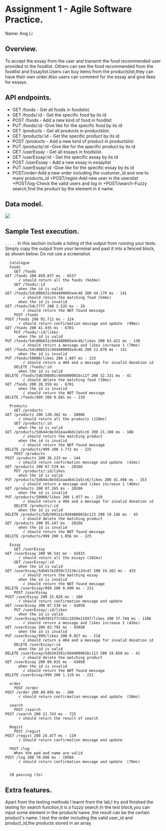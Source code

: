 # Assignment 1 - Agile Software Practice.

Name: Ang Li

## Overview.
To accept the essay  from the user and transmit the food recommended user provided to the foodlist.  Others can see the food recommended from the foodlist and Essaylist.Users can buy items from the productslist,they can have their own order.Also users can comment for the essay and give likes for essays.

## API endpoints. 

 + GET /foods - Get all foods in foodslist.
 + GET /foods/:id - Get the specific food by its id
 + POST /foods - Add a new kind of food in foodlist
 + PUT /foods/:id -Give like for the specific food by its id 
 + GET /products - Get all products in productslist.
 + GET /products/:id - Get the specific product by its id
 + POST /products - Add a new kind of product in productslist
 + PUT /products/:id -Give like for the specific product by its id 
 + GET /userEssay - Get all essays in foodslist.
 + GET /userEssay/:id - Get the specific essay by its id
 + POST /userEssay - Add a new essay in essaylist
 + PUT /userEssay/:id -Give like for the specific essay by its id 
 + POST/order-Add a new order including the customer_id and one to many products_id
 +POST/regist-Add new user in the userslist
 +POST/log-Check the valid users and log in
 +POST/search-Fuzzy search,find the product by the element in it name.
## Data model.

[datamodel]:./img/picture.png


![][datamodel]

## Sample Test execution.

. . . . . In this section include a listing of the output from running your tests. Simply copy the output from your terminal and past it into a fenced block, as shown below. Do not use a screenshot.

~~~
  Catalogue
  Foods
    GET /foods
GET /foods 200 850.837 ms - 6537
      √ should return all the foods (943ms)
    GET /foods/:id
      when the id is valid
GET /foods/5dc00b631c9d4400005e4c46 200 44.179 ms - 141
        √ should return the matching food (54ms)
      when the id is invalid
GET /foods/5dc7777 200 2.535 ms - 29
        √ should return the NOT found message
    POST /foods
POST /foods 200 91.712 ms - 124
      √ should return confirmation message and update  (99ms)
GET /foods 200 41.935 ms - 6701
    PUT /foods/:id/likes
      when the id is valid
PUT /foods/5dc00b631c9d4400005e4c46/likes 200 63.421 ms - 130
        √ should return a message and likes increase 1 (70ms)
GET /foods/5dc00b631c9d4400005e4c46 200 22.870 ms - 141
      when the id is invalid
PUT /foods/50000/likes 200 1.607 ms - 223
        √ should return a 404 and a message for invalid donation id
    DELETE /foods/:id
      when the id is valid
DELETE /foods/5db398d91c9d4400001bc11f 200 32.331 ms - 41
        √ should delete the matching food (39ms)
GET /foods 200 28.559 ms - 6701
      when the id is invalid
        √ should return the NOT found message
DELETE /foods/999 200 0.601 ms - 219

  Products
    GET /products
GET /products 200 120.362 ms - 28086
      √ should return all the products (128ms)
    GET /products/:id
      when the id is valid
GET /products/5db44c8e3d1eaa46dc2a5cc6 200 21.160 ms - 188
        √ should return the matching product
      when the id is invalid
        √ should return the NOT found message
DELETE /products/999 200 1.772 ms - 225
    POST /products
POST /products 200 36.223 ms - 144
      √ should return confirmation message and update  (42ms)
GET /products 200 87.539 ms - 28266
    PUT /products/:id/likes
      when the id is valid
PUT /products/5db44c8e3d1eaa46dc2a5cc6/likes 200 41.498 ms - 153
        √ should return a message and likes increase 1 (46ms)
GET /products 200 97.165 ms - 28266
      when the id is invalid
PUT /products/50000/likes 200 1.077 ms - 229
        √ should return a 404 and a message for invalid donation id
    DELETE /products/:id
      when the id is valid
DELETE /products/5db3991a1c9d4400001bc123 200 19.146 ms - 43
        √ should delete the matching product
GET /products 200 95.147 ms - 28266
      when the id is invalid
        √ should return the NOT found message
DELETE /products/999 200 1.056 ms - 225

  Essay
    GET /userEssay
GET /userEssay 200 96.541 ms - 42815
      √ should return all the essays (102ms)
    GET /userEssay/:id
      when the id is valid
GET /userEssay/5db457e2039c72136c12dc47 200 19.162 ms - 433
        √ should return the matching essay
      when the id is invalid
        √ should return the NOT found message
DELETE /userEssay/999 200 0.890 ms - 221
    POST /userEssay
POST /userEssay 200 25.026 ms - 180
      √ should return confirmation message and update 
GET /userEssay 200 87.539 ms - 43058
    PUT /userEssay/:id/likes
      when the id is valid
PUT /userEssay/5db3951f7c581c1020e11697/likes 200 37.744 ms - 1106
        √ should return a message and likes increase 1 (42ms)
GET /userEssay 200 83.792 ms - 43058
      when the id is invalid
PUT /userEssay/999/likes 200 0.927 ms - 218
        √ should return a 404 and a message for invalid donation id
    DELETE /userEssay/:id
      when the id is valid
DELETE /userEssay/5db393261c9d4400001bc113 200 19.858 ms - 41
        √ should delete the matching product
GET /userEssay 200 80.015 ms - 43058
      when the id is invalid
        √ should return the NOT found message
DELETE /userEssay/999 200 1.129 ms - 221

  order
    POST /order
POST /order 200 49.895 ms - 200
      √ should return confirmation message and update  (58ms)

  search
    POST /search
POST /search 200 21.743 ms - 725
      √ should return the result of search 

  Regist
    POST /regist
POST /regist 200 24.477 ms - 119
      √ should return confirmation message and update 
      
  POST /log
    When the pwd and name are valid
POST /log 200 70.698 ms - 19566
      √ should return confirmation message and update  (76ms)


  28 passing (3s)

~~~

## Extra features.

Apart from the testing methods I learnt from the lab,I try and finished the testing for search function,it is a fuzzy search.In the test block,you can input some element in the products'name ,the result can be the certain product's name.
I test the order including the valid user_id and product_id,the products stored in an array.


